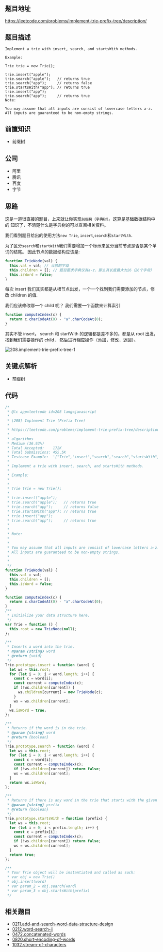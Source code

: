 ## 题目地址

https://leetcode.com/problems/implement-trie-prefix-tree/description/

## 题目描述

```
Implement a trie with insert, search, and startsWith methods.

Example:

Trie trie = new Trie();

trie.insert("apple");
trie.search("apple");   // returns true
trie.search("app");     // returns false
trie.startsWith("app"); // returns true
trie.insert("app");
trie.search("app");     // returns true
Note:

You may assume that all inputs are consist of lowercase letters a-z.
All inputs are guaranteed to be non-empty strings.

```

## 前置知识

- 前缀树

## 公司

- 阿里
- 腾讯
- 百度
- 字节

## 思路

这是一道很直接的题目，上来就让你实现`前缀树（字典树）`。这算是基础数据结构中的
知识了，不清楚什么是字典树的可以查阅相关资料。

我们看到题目给出的使用方法`new Trie`, `insert`,`search`和`startWith`.

为了区分`search`和`startWith`我们需要增加一个标示来区分当前节点是否是某个单词的结尾。
因此节点的数据结构应该是:

```js
function TrieNode(val) {
  this.val = val; // 当前的字母
  this.children = []; // 题目要求字典仅有a-z，那么其长度最大为26（26个字母）
  this.isWord = false;
}
```

每次 insert 我们其实都是从根节点出发，一个一个找到我们需要添加的节点，修改 children 的值.

我们应该修改哪一个 child 呢？ 我们需要一个函数来计算索引

```js
function computeIndex(c) {
  return c.charCodeAt(0) - "a".charCodeAt(0);
}
```

其实不管 insert， search 和 startWith 的逻辑都是差不多的，都是从 root 出发，
找到我们需要操作的 child， 然后进行相应操作（添加，修改，返回）。

![208.implement-trie-prefix-tree-1](https://tva1.sinaimg.cn/large/007S8ZIlly1ghlu8zkn7rj30mz0gq406.jpg)

## 关键点解析

- 前缀树

## 代码

```js
/*
 * @lc app=leetcode id=208 lang=javascript
 *
 * [208] Implement Trie (Prefix Tree)
 *
 * https://leetcode.com/problems/implement-trie-prefix-tree/description/
 *
 * algorithms
 * Medium (36.93%)
 * Total Accepted:    172K
 * Total Submissions: 455.5K
 * Testcase Example:  '["Trie","insert","search","search","startsWith","insert","search"]\n[[],["apple"],["apple"],["app"],["app"],["app"],["app"]]'
 *
 * Implement a trie with insert, search, and startsWith methods.
 *
 * Example:
 *
 *
 * Trie trie = new Trie();
 *
 * trie.insert("apple");
 * trie.search("apple");   // returns true
 * trie.search("app");     // returns false
 * trie.startsWith("app"); // returns true
 * trie.insert("app");
 * trie.search("app");     // returns true
 *
 *
 * Note:
 *
 *
 * You may assume that all inputs are consist of lowercase letters a-z.
 * All inputs are guaranteed to be non-empty strings.
 *
 *
 */
function TrieNode(val) {
  this.val = val;
  this.children = [];
  this.isWord = false;
}

function computeIndex(c) {
  return c.charCodeAt(0) - "a".charCodeAt(0);
}
/**
 * Initialize your data structure here.
 */
var Trie = function () {
  this.root = new TrieNode(null);
};

/**
 * Inserts a word into the trie.
 * @param {string} word
 * @return {void}
 */
Trie.prototype.insert = function (word) {
  let ws = this.root;
  for (let i = 0; i < word.length; i++) {
    const c = word[i];
    const current = computeIndex(c);
    if (!ws.children[current]) {
      ws.children[current] = new TrieNode(c);
    }
    ws = ws.children[current];
  }
  ws.isWord = true;
};

/**
 * Returns if the word is in the trie.
 * @param {string} word
 * @return {boolean}
 */
Trie.prototype.search = function (word) {
  let ws = this.root;
  for (let i = 0; i < word.length; i++) {
    const c = word[i];
    const current = computeIndex(c);
    if (!ws.children[current]) return false;
    ws = ws.children[current];
  }
  return ws.isWord;
};

/**
 * Returns if there is any word in the trie that starts with the given prefix.
 * @param {string} prefix
 * @return {boolean}
 */
Trie.prototype.startsWith = function (prefix) {
  let ws = this.root;
  for (let i = 0; i < prefix.length; i++) {
    const c = prefix[i];
    const current = computeIndex(c);
    if (!ws.children[current]) return false;
    ws = ws.children[current];
  }
  return true;
};

/**
 * Your Trie object will be instantiated and called as such:
 * var obj = new Trie()
 * obj.insert(word)
 * var param_2 = obj.search(word)
 * var param_3 = obj.startsWith(prefix)
 */
```

## 相关题目

- [0211.add-and-search-word-data-structure-design](./211.add-and-search-word-data-structure-design.md)
- [0212.word-search-ii](./212.word-search-ii.md)
- [0472.concatenated-words](./problems/472.concatenated-words.md)
- [0820.short-encoding-of-words](https://github.com/azl397985856/leetcode/blob/master/problems/820.short-encoding-of-words.md)
- [1032.stream-of-characters](https://github.com/azl397985856/leetcode/blob/master/problems/1032.stream-of-characters.md)
